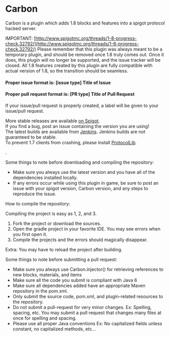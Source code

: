 Carbon
======

Carbon is a plugin which adds 1.8 blocks and features into a spigot protocol hacked server.

IMPORTANT: [http://www.spigotmc.org/threads/1-8-progress-check.32792/](http://www.spigotmc.org/threads/1-8-progress-check.32792/)
Please remember that this plugin was always meant to be a temporary plugin, and should be removed once 1.8 truly comes out. Once it does, this plugin will no longer be supported, and the issue tracker will be closed. All 1.8 features created by this plugin are fully compatible with actual version of 1.8, so the transition should be seamless.

<h4><b>Proper issue format is: [issue type] Title of Issue</b></h4>
<h4><b>Proper pull request format is: [PR type] Title of Pull Request</b></h4>
If your issue/pull request is properly created, a label will be given to your issue/pull request.

More stable releases are available [on Spigot](http://www.spigotmc.org/resources/.1258/).  
If you find a bug, post an issue containing the version you are using!  
The latest builds are available from [Jenkins](http://build.true-games.org/job/Carbon/).
Jenkins builds are not guaranteed to be stable.  
To prevent 1.7 clients from crashing, please install [ProtocolLib](http://assets.comphenix.net/job/ProtocolLib%20-%20Spigot%20Compatible%201.8/).

.

Some things to note before downloading and compiling the repository:

- Make sure you always use the latest version and you have all of the dependencies installed locally.
- If any errors occur while using this plugin in game, be sure to post an issue with your spigot version, Carbon version, and any steps to reproduce the issue.

How to compile the repository:

Compiling the project is easy as 1, 2, and 3.

<ol>
<li> Fork the project or download the sources.</li>
<li> Open the gradle project in your favorite IDE. You may see errors when you first open it.</li>
<li> Compile the projects and the errors should magically disappear.</li>
</ol>

Extra: You may have to reload the project after building.

Some things to note before submitting a pull request:

- Make sure you always use Carbon.injector() for retrieving references to new blocks, materials, and items
- Make sure all the code you submit is compliant with Java 6
- Make sure all dependencies added have an appropriate Maven repository in the pom.xml.
- Only submit the source code, pom.xml, and plugin-related resources to the repository.
- Do not submit a pull-request for very minor changes. Ex: Spelling, spacing, etc. You may submit a pull request that changes many files at once for spelling and spacing.
- Please use all proper Java conventions Ex: No capitalized fields unless constant, no capitalized methods, etc...
